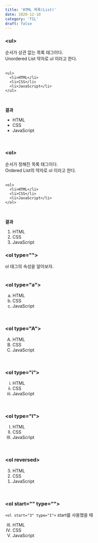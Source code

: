 ```yaml
---
title: 'HTML 목록(List)'
date: 2020-12-10
category: 'TIL'
draft: false
---
```




### \<ul\>

순서가 상관 없는 목록 태그이다.   
Unordered List 약자로 ul 이라고 한다.   
<br>


```
<ul>
  <li>HTML</li>
  <li>CSS</li>
  <li>JavaScript</li>
</ul>
```
<br>



**결과**   

<ul>   
  <li>HTML</li>   
  <li>CSS</li>   
  <li>JavaScript</li>   
</ul>   
 
<br>



### \<ol\>

순서가 정해진 목록 태그이다.   
Ordered List의 약자로 ol 이라고 한다.   
<br>


```
<ol>
  <li>HTML</li>
  <li>CSS</li>
  <li>JavaScript</li>
</ol>
```
<br>


**결과**

<ol>
  <li>HTML</li>
  <li>CSS</li>
  <li>JavaScript</li>
</ol>



### \<ol type=""\>

ol 태그의 속성을 알아보자.   
<br>


### \<ol type="a"\>

<ol type="a">
  <li>HTML</li>
  <li>CSS</li>
  <li>JavaScript</li>
</ol>
<br>


### \<ol type="A"\>

<ol type="A">
  <li>HTML</li>
  <li>CSS</li>
  <li>JavaScript</li>
</ol>
<br>


### \<ol type="i"\>
<ol type="i">
  <li>HTML</li>
  <li>CSS</li>
  <li>JavaScript</li>
</ol>
<br>


### \<ol type="I"\>
  
<ol type="I">
  <li>HTML</li>
  <li>CSS</li>
  <li>JavaScript</li>
</ol>
<br>



### \<ol reversed\>
  
<ol reversed>
  <li>HTML</li>
  <li>CSS</li>
  <li>JavaScript</li>
</ol>
<br>

### \<ol start="" type=""\>
`<ol start="3" type="I">` start를 사용했을 때   
     
<ol start="3" type="I">
  <li>HTML</li>
  <li>CSS</li>
  <li>JavaScript</li>
</ol>
<br>







